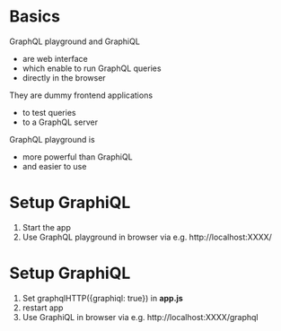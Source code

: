 # Basics

GraphQL playground and GraphiQL

- are web interface
- which enable to run GraphQL queries
- directly in the browser

They are dummy frontend applications

- to test queries
- to a GraphQL server

GraphQL playground is

- more powerful than GraphiQL
- and easier to use

# Setup GraphiQL

1. Start the app
2. Use GraphQL playground in browser via e.g. http://localhost:XXXX/

# Setup GraphiQL

1. Set graphqlHTTP({graphiql: true}) in **app.js**
2. restart app
3. Use GraphiQL in browser via e.g. http://localhost:XXXX/graphql
